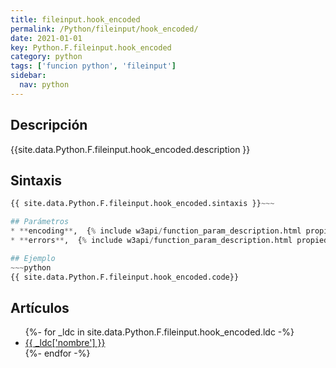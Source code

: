 ```yaml
---
title: fileinput.hook_encoded
permalink: /Python/fileinput/hook_encoded/
date: 2021-01-01
key: Python.F.fileinput.hook_encoded
category: python
tags: ['funcion python', 'fileinput']
sidebar: 
  nav: python
---
```


## Descripción
{{site.data.Python.F.fileinput.hook_encoded.description }}

## Sintaxis
~~~python
{{ site.data.Python.F.fileinput.hook_encoded.sintaxis }}~~~

## Parámetros
* **encoding**,  {% include w3api/function_param_description.html propiedad=site.data.Python.F.fileinput.hook_encoded valor="encoding" %}
* **errors**,  {% include w3api/function_param_description.html propiedad=site.data.Python.F.fileinput.hook_encoded valor="errors" %}

## Ejemplo
~~~python
{{ site.data.Python.F.fileinput.hook_encoded.code}}
~~~

## Artículos
<ul>
{%- for _ldc in site.data.Python.F.fileinput.hook_encoded.ldc -%}
   <li>
       <a href="{{_ldc['url'] }}">{{ _ldc['nombre'] }}</a>
   </li>
{%- endfor -%}
</ul>
